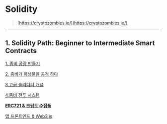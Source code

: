 # Solidity

> [https://cryptozombies.io/](https://cryptozombies.io/)
> 

---

## 1. **Solidity Path: Beginner to Intermediate Smart Contracts**

[1. 좀비 공장 만들기](Solidity%2073277cf2ba914421b6bd6b7dd9ecfaaa/1%20%E1%84%8C%E1%85%A9%E1%86%B7%E1%84%87%E1%85%B5%20%E1%84%80%E1%85%A9%E1%86%BC%E1%84%8C%E1%85%A1%E1%86%BC%20%E1%84%86%E1%85%A1%E1%86%AB%E1%84%83%E1%85%B3%E1%86%AF%E1%84%80%E1%85%B5%208097d8d7ce4644518830718b6e1de262.md)

[2. 좀비가 희생물을 공격 하다](Solidity%2073277cf2ba914421b6bd6b7dd9ecfaaa/2%20%E1%84%8C%E1%85%A9%E1%86%B7%E1%84%87%E1%85%B5%E1%84%80%E1%85%A1%20%E1%84%92%E1%85%B4%E1%84%89%E1%85%A2%E1%86%BC%E1%84%86%E1%85%AE%E1%86%AF%E1%84%8B%E1%85%B3%E1%86%AF%20%E1%84%80%E1%85%A9%E1%86%BC%E1%84%80%E1%85%A7%E1%86%A8%20%E1%84%92%E1%85%A1%E1%84%83%E1%85%A1%20143347ccf49e4e3facc41483537244a3.md)

[3.고급 솔리디티 개념](Solidity%2073277cf2ba914421b6bd6b7dd9ecfaaa/3%20%E1%84%80%E1%85%A9%E1%84%80%E1%85%B3%E1%86%B8%20%E1%84%89%E1%85%A9%E1%86%AF%E1%84%85%E1%85%B5%E1%84%83%E1%85%B5%E1%84%90%E1%85%B5%20%E1%84%80%E1%85%A2%E1%84%82%E1%85%A7%E1%86%B7%20cb99b0df2ba94a9bbcd760910b870413.md)

[4.좀비 전투 시스템](Solidity%2073277cf2ba914421b6bd6b7dd9ecfaaa/4%20%E1%84%8C%E1%85%A9%E1%86%B7%E1%84%87%E1%85%B5%20%E1%84%8C%E1%85%A5%E1%86%AB%E1%84%90%E1%85%AE%20%E1%84%89%E1%85%B5%E1%84%89%E1%85%B3%E1%84%90%E1%85%A6%E1%86%B7%20d21140a272a0443884555f7020ee3a8c.md)

[**ERC721 & 크립토 수집품**](Solidity%2073277cf2ba914421b6bd6b7dd9ecfaaa/ERC721%20&%20%E1%84%8F%E1%85%B3%E1%84%85%E1%85%B5%E1%86%B8%E1%84%90%E1%85%A9%20%E1%84%89%E1%85%AE%E1%84%8C%E1%85%B5%E1%86%B8%E1%84%91%E1%85%AE%E1%86%B7%20b255d996874740d1bc6cea23bcfbbb4a.md)

[앱 프론트엔드 & Web3.js](Solidity%2073277cf2ba914421b6bd6b7dd9ecfaaa/%E1%84%8B%E1%85%A2%E1%86%B8%20%E1%84%91%E1%85%B3%E1%84%85%E1%85%A9%E1%86%AB%E1%84%90%E1%85%B3%E1%84%8B%E1%85%A6%E1%86%AB%E1%84%83%E1%85%B3%20&%20Web3%20js%2064d505cf56d8437a9095b760fa3eb9e9.md)